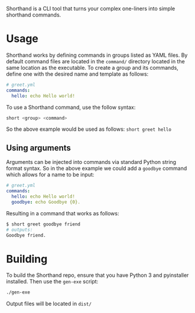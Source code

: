Shorthand is a CLI tool that turns your complex one-liners into simple shorthand commands.

# Usage
Shorthand works by defining commands in groups listed as YAML files. By default command files are located in the `command/` directory located in the same location as the executable. To create a group and its commands, define one with the desired name and template as follows: 

```yaml
# greet.yml
commands:
  hello: echo Hello world!
```

To use a Shorthand command, use the follow syntax:

```bash
short <group> <command>
```

So the above example would be used as follows: `short greet hello`

## Using arguments
Arguments can be injected into commands via standard Python string format syntax. So in the above example we could add a `goodbye` command which allows for a name to be input:

```yaml
# greet.yml
commands:
  hello: echo Hello world!
  goodbye: echo Goodbye {0}.
```

Resulting in a command that works as follows:
```bash
$ short greet goodbye friend
# outputs:
Goodbye friend.
```

# Building
To build the Shorthand repo, ensure that you have Python 3 and pyinstaller installed. Then use the `gen-exe` script:

```bash
./gen-exe
```

Output files will be located in `dist/`


